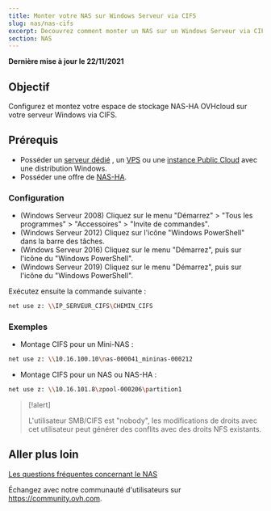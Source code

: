 ```yaml
---
title: Monter votre NAS sur Windows Serveur via CIFS
slug: nas/nas-cifs
excerpt: Decouvrez comment monter un NAS sur un Windows Serveur via CIFS.
section: NAS
---
```


**Dernière mise à jour le 22/11/2021**

## Objectif

Configurez et montez votre espace de stockage NAS-HA OVHcloud sur votre serveur Windows via CIFS.

## Prérequis

- Posséder un [serveur dédié](https://www.ovhcloud.com/fr/bare-metal/) , un [VPS](https://www.ovhcloud.com/fr/vps/) ou une [instance Public Cloud](https://www.ovhcloud.com/fr/public-cloud/) avec une distribution Windows.
- Posséder une offre de [NAS-HA](https://www.ovh.com/fr/nas/).


### Configuration

- (Windows Serveur 2008) Cliquez sur le menu "Démarrez" > "Tous les programmes" > "Accessoires" > "Invite de commandes".
- (Windows Serveur 2012) Cliquez sur l'icône "Windows PowerShell" dans la barre des tâches.
- (Windows Serveur 2016) Cliquez sur le menu "Démarrez", puis sur l'icône du "Windows PowerShell".
- (Windows Serveur 2019) Cliquez sur le menu "Démarrez", puis sur l'icône du "Windows PowerShell".

Exécutez ensuite la commande suivante :

```bash
net use z: \\IP_SERVEUR_CIFS\CHEMIN_CIFS
```

### Exemples

- Montage CIFS pour un Mini-NAS :

```bash
net use z: \\10.16.100.10\nas-000041_mininas-000212
```

- Montage CIFS pour un NAS ou NAS-HA :

```bash
net use z: \\10.16.101.8\zpool-000206\partition1
```

> [!alert]
>
> L'utilisateur SMB/CIFS est "nobody", les modifications de droits avec cet utilisateur peut générer des conflits avec des droits NFS existants.
> 


## Aller plus loin

[Les questions fréquentes concernant le NAS](https://docs.ovh.com/fr/storage/faq-nas/)

Échangez avec notre communauté d'utilisateurs sur <https://community.ovh.com>.